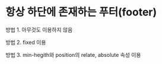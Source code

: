 # 항상 하단에 존재하는 푸터(footer)

방법 1. 아무것도 이용하지 않음

방법 2. fixed 이용

방법 3. min-hegith와 position의 relate, absolute 속성 이용
